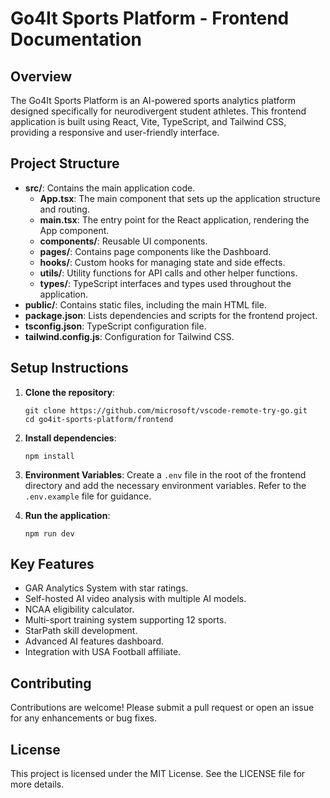 # Go4It Sports Platform - Frontend Documentation

## Overview
The Go4It Sports Platform is an AI-powered sports analytics platform designed specifically for neurodivergent student athletes. This frontend application is built using React, Vite, TypeScript, and Tailwind CSS, providing a responsive and user-friendly interface.

## Project Structure
- **src/**: Contains the main application code.
  - **App.tsx**: The main component that sets up the application structure and routing.
  - **main.tsx**: The entry point for the React application, rendering the App component.
  - **components/**: Reusable UI components.
  - **pages/**: Contains page components like the Dashboard.
  - **hooks/**: Custom hooks for managing state and side effects.
  - **utils/**: Utility functions for API calls and other helper functions.
  - **types/**: TypeScript interfaces and types used throughout the application.
- **public/**: Contains static files, including the main HTML file.
- **package.json**: Lists dependencies and scripts for the frontend project.
- **tsconfig.json**: TypeScript configuration file.
- **tailwind.config.js**: Configuration for Tailwind CSS.

## Setup Instructions
1. **Clone the repository**:
   ```
   git clone https://github.com/microsoft/vscode-remote-try-go.git
   cd go4it-sports-platform/frontend
   ```

2. **Install dependencies**:
   ```
   npm install
   ```

3. **Environment Variables**:
   Create a `.env` file in the root of the frontend directory and add the necessary environment variables. Refer to the `.env.example` file for guidance.

4. **Run the application**:
   ```
   npm run dev
   ```

## Key Features
- GAR Analytics System with star ratings.
- Self-hosted AI video analysis with multiple AI models.
- NCAA eligibility calculator.
- Multi-sport training system supporting 12 sports.
- StarPath skill development.
- Advanced AI features dashboard.
- Integration with USA Football affiliate.

## Contributing
Contributions are welcome! Please submit a pull request or open an issue for any enhancements or bug fixes.

## License
This project is licensed under the MIT License. See the LICENSE file for more details.